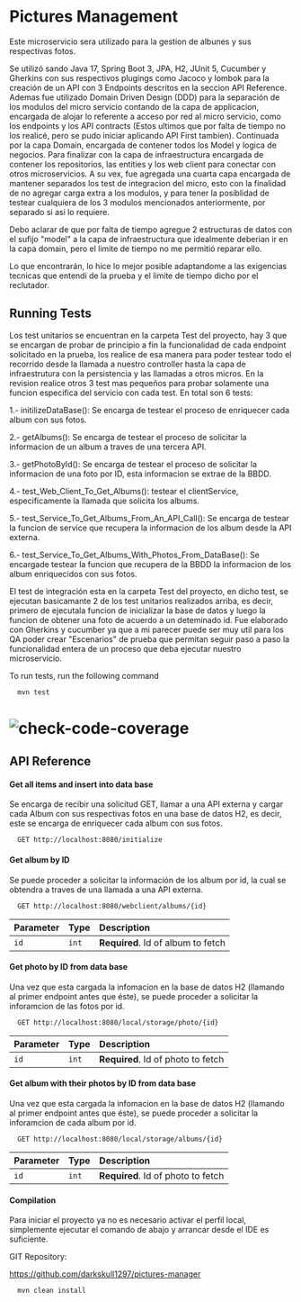 
# Pictures Management

Este microservicio sera utilizado para la gestion de albunes y sus respectivas fotos.

Se utilizó sando Java 17, Spring Boot 3, JPA, H2, JUnit 5, Cucumber y Gherkins con sus respectivos plugings como Jacoco y lombok para la creación de un API con 3 Endpoints descritos en la seccion API Reference.
Ademas fue utilizado Domain Driven Design (DDD) para la separación de los modulos del micro servicio contando de la capa de applicacion, encargada de alojar lo referente a acceso por red al micro servicio, como los endpoints y los API contracts (Estos ultimos que por falta de tiempo no los realicé, pero se pudo iniciar aplicando API First tambien). Continuada por la capa Domain, encargada de contener todos los Model y logica de negocios.
Para finalizar con la capa de infraestructura encargada de contener los repositorios, las entities y los web client para conectar con otros microservicios.
A su vex, fue agregada una cuarta capa encargada de mantener separados los test de integracion del micro, esto con la finalidad de no agregar carga extra a los modulos, y para tener la posiblidad de testear cualquiera de los 3 modulos mencionados anteriormente, por separado si asi lo requiere.

Debo aclarar de que por falta de tiempo agregue 2 estructuras de datos con el sufijo "model" a la capa de infraestructura que idealmente deberian ir en la capa domain, pero el limite de tiempo no me permitió reparar ello.

Lo que encontrarán, lo hice lo mejor posible adaptandome a las exigencias tecnicas que entendi de la prueba y el limite de tiempo dicho por el reclutador.



## Running Tests

Los test unitarios se encuentran en la carpeta Test del proyecto, hay 3 que se encargan de probar de principio a fin la funcionalidad de cada endpoint solicitado en la prueba, los realice de esa manera para poder testear todo el recorrido desde la llamada a nuestro controller hasta la capa de infraestrutura con la persistencia y las llamadas a otros micros. En la revision realice otros 3 test mas pequeños para probar solamente una funcion especifica del servicio con cada test. En total son 6 tests:

1.- initilizeDataBase(): Se encarga de testear el proceso de enriquecer cada album con sus fotos.

2.- getAlbums(): Se encarga de testear el proceso de solicitar la informacion de un album a traves de una tercera API.

3.- getPhotoById(): Se encarga de testear el proceso de solicitar la informacion de una foto por ID, esta informacion se extrae de la BBDD.

4.- test_Web_Client_To_Get_Albums(): testear el clientService, especificamente la llamada que solicita los albums.

5.- test_Service_To_Get_Albums_From_An_API_Call(): Se encarga de testear la funcion de service que recupera la informacion de los album desde la API externa.

6.- test_Service_To_Get_Albums_With_Photos_From_DataBase(): Se encargade testear la funcion que recupera de la BBDD la informacion de los album enriquecidos con sus fotos.

El test de integración esta en la carpeta Test del proyecto, en dicho test, se ejecutan basicamante 2 de los test unitarios realizados arriba, es decir, primero de ejecutala funcion de inicializar la base de datos y luego la funcion de obtener una foto de acuerdo a un deteminado id. Fue elaborado con Gherkins y cucumber ya que a mi parecer puede ser muy util para los QA poder crear "Escenarios" de prueba que permitan seguir paso a paso la funcionalidad entera de un proceso que deba ejecutar nuestro microservicio.

To run tests, run the following command

```bash
  mvn test
```
# ![check-code-coverage](https://img.shields.io/badge/code--coverage-23%25-brightgreen)


## API Reference

#### Get all items and insert into data base

Se encarga de recibir una solicitud GET, llamar a una API externa y cargar cada Album con sus respectivas fotos en una base de datos H2, es decir, este se encarga de enriquecer cada album con sus fotos.

```http
  GET http://localhost:8080/initialize
```

#### Get album by ID
Se puede proceder a solicitar la información de los album por id, la cual se obtendra a traves de una llamada a una API externa.

```http
  GET http://localhost:8080/webclient/albums/{id}
```

| Parameter | Type     | Description                       |
| :-------- | :------- | :-------------------------------- |
| `id`      | `int` | **Required**. Id of album to fetch |

#### Get photo by ID from data base

Una vez que esta cargada la infomacion en la base de datos H2 (llamando al primer endpoint antes que éste), se puede proceder a solicitar la inforamcion de las fotos por id.

```http
  GET http://localhost:8080/local/storage/photo/{id}
```

| Parameter | Type     | Description                       |
| :-------- | :------- | :-------------------------------- |
| `id`      | `int` | **Required**. Id of photo to fetch |


#### Get album with their photos by ID from data base

Una vez que esta cargada la infomacion en la base de datos H2 (llamando al primer endpoint antes que éste), se puede proceder a solicitar la inforamcion de cada album por id.

```http
  GET http://localhost:8080/local/storage/albums/{id}
```

| Parameter | Type     | Description                       |
| :-------- | :------- | :-------------------------------- |
| `id`      | `int` | **Required**. Id of photo to fetch |

#### Compilation

Para iniciar el proyecto ya no es necesario activar el perfil local, simplemente ejecutar el comando de abajo y arrancar desde el IDE es suficiente.


GIT Repository:

https://github.com/darkskull1297/pictures-manager


```bash
  mvn clean install
```
